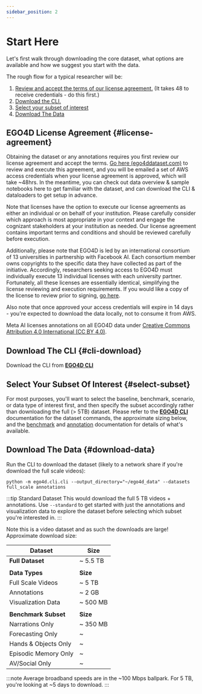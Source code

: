 ```yaml
---
sidebar_position: 2
---
```


# Start Here

Let's first walk through downloading the core dataset, what options are available and how we suggest you start with the data.

The rough flow for a typical researcher will be:

1. [Review and accept the terms of our license agreement.](#license-agreement)  (It takes 48 to receive credentials - do this first.)
1. [Download the CLI.](#cli-download)
1. [Select your subset of interest](#select-subset)
1. [Download The Data](#download-data)

## EGO4D License Agreement {#license-agreement}

Obtaining the dataset or any annotations requires you first review our license agreement and accept the terms.  [Go here (ego4ddataset.com)](https://ego4ddataset.com/) to review and execute this agreement, and you will be emailed a set of AWS access credentials when your license agreement is approved, which will take ~48hrs. In the meantime, you can check out data overview & sample notebooks here to get familiar with the dataset, and can download the CLI & dataloaders to get setup in advance.

Note that licenses have the option to execute our license agreements as either an individual or on behalf of your institution. Please carefully consider which approach is most appropriate in your context and engage the cognizant stakeholders at your institution as needed. Our license agreement contains important terms and conditions and should be reviewed carefully before execution.

Additionally, please note that EGO4D is led by an international consortium of 13 universities in partnership with Facebook AI. Each consortium member owns copyrights to the specific data they have collected as part of the initiative. Accordingly, researchers seeking access to EGO4D must individually execute 13 individual licenses with each university partner. Fortunately, all these licenses are essentially identical, simplifying the license reviewing and execution requirements. If you would like a copy of the license to review prior to signing, [go here](https://ego4d-data.org/pdfs/Ego4D-Licenses-Draft.pdf).

Also note that once approved your access credentials will expire in 14 days - you're expected to download the data locally, not to consume it from AWS.

Meta AI licenses annotations on all EGO4D data under [Creative Commons Attribution 4.0 International (CC BY 4.0)](https://creativecommons.org/licenses/by/4.0/).


## Download The CLI {#cli-download}

Download the CLI from **[EGO4D CLI](https://github.com/facebookresearch/Ego4d/blob/main/ego4d/cli/README.md)**

## Select Your Subset Of Interest {#select-subset}

For most purposes, you'll want to select the baseline, benchmark, scenario, or data type of interest first, and then specify the subset accordingly rather than downloading the full (> 5TB) dataset.  Please refer to the **[EGO4D CLI](https://github.com/facebookresearch/Ego4d/blob/main/ego4d/cli/README.md)** documentation for the dataset commands, the approximate sizing below, and the [benchmark](./benchmarks/overview.md) and [annotation](./data/annotations.md) documentation for details of what's available.

## Download The Data {#download-data}

Run the CLI to download the dataset (likely to a network share if you're download the full scale videos):

```
python -m ego4d.cli.cli --output_directory="~/ego4d_data" --datasets full_scale annotations
```


:::tip Standard Dataset
This would download the full 5 TB videos + annotations.  Use ```--standard``` to get started with just the annotations and visualization data to explore the dataset before selecting which subset you're interested in.
:::


Note this is a video dataset and as such the downloads are large!  Approximate download size:

|  **Dataset**          | **Size**  |
|-----------------------|-----------|
|  **Full Dataset**     | ~ 5.5 TB  |
|                       |           |
|  **Data Types**       | **Size**  |
|  Full Scale Videos    | ~ 5 TB    |
|  Annotations          | ~ 2 GB    |
|  Visualization Data   | ~ 500 MB  |
|                       |           |
|  **Benchmark Subset** | **Size**  |
|  Narrations Only      | ~ 350 MB  |
|  Forecasting Only     | ~         |
|  Hands & Objects Only | ~         |
|  Episodic Memory Only | ~         |
|  AV/Social Only       | ~         |

:::note
Average broadband speeds are in the ~100 Mbps ballpark.  For 5 TB, you're looking at ~5 days to download.
:::
